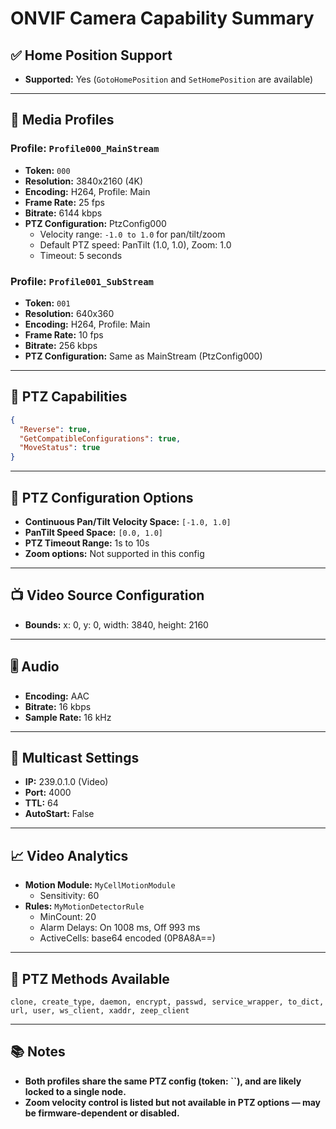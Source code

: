 # ONVIF Camera Capability Summary

## ✅ Home Position Support

- **Supported:** Yes (`GotoHomePosition` and `SetHomePosition` are available)

---

## 🎥 Media Profiles

### Profile: `Profile000_MainStream`

- **Token:** `000`
- **Resolution:** 3840x2160 (4K)
- **Encoding:** H264, Profile: Main
- **Frame Rate:** 25 fps
- **Bitrate:** 6144 kbps
- **PTZ Configuration:** PtzConfig000
  - Velocity range: `-1.0 to 1.0` for pan/tilt/zoom
  - Default PTZ speed: PanTilt (1.0, 1.0), Zoom: 1.0
  - Timeout: 5 seconds

### Profile: `Profile001_SubStream`

- **Token:** `001`
- **Resolution:** 640x360
- **Encoding:** H264, Profile: Main
- **Frame Rate:** 10 fps
- **Bitrate:** 256 kbps
- **PTZ Configuration:** Same as MainStream (PtzConfig000)

---

## 🔧 PTZ Capabilities

```json
{
  "Reverse": true,
  "GetCompatibleConfigurations": true,
  "MoveStatus": true
}
```

---

## 📐 PTZ Configuration Options

- **Continuous Pan/Tilt Velocity Space:** `[-1.0, 1.0]`
- **PanTilt Speed Space:** `[0.0, 1.0]`
- **PTZ Timeout Range:** 1s to 10s
- **Zoom options:** Not supported in this config

---

## 📺 Video Source Configuration

- **Bounds:** x: 0, y: 0, width: 3840, height: 2160

---

## 🎚️ Audio

- **Encoding:** AAC
- **Bitrate:** 16 kbps
- **Sample Rate:** 16 kHz

---

## 📡 Multicast Settings

- **IP:** 239.0.1.0 (Video)
- **Port:** 4000
- **TTL:** 64
- **AutoStart:** False

---

## 📈 Video Analytics

- **Motion Module:** `MyCellMotionModule`
  - Sensitivity: 60
- **Rules:** `MyMotionDetectorRule`
  - MinCount: 20
  - Alarm Delays: On 1008 ms, Off 993 ms
  - ActiveCells: base64 encoded (0P8A8A==)

---

## 🧠 PTZ Methods Available

```
clone, create_type, daemon, encrypt, passwd, service_wrapper, to_dict, url, user, ws_client, xaddr, zeep_client
```

---

## 📚 Notes

- **Both profiles share the same PTZ config (token: **``**), and are likely locked to a single node.**
- **Zoom velocity control is listed but not available in PTZ options — may be firmware-dependent or disabled.**

